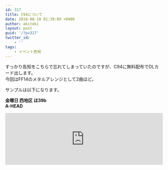 ```yaml
---
id: 317
title: C94について
date: 2018-08-10 01:39:09 +0900
author: akitoki
layout: post
guid: '/?p=317'
twitter_id:
    - ''
tags:
    - イベント告知
---
```


すっかり告知をこちらで忘れてしまっていたのですが、C94に無料配布でDLカード出します。  
今回はFF14のメタルアレンジとして2曲ほど。  
<!--more-->
サンプルは以下になります。

**金曜日 西地区 ほ39b  
A-HEAD**

<iframe allow="autoplay" frameborder="no" height="166" loading="lazy" scrolling="no" src="https://w.soundcloud.com/player/?url=https%3A//api.soundcloud.com/tracks/482832150&color=%23ff5500&auto_play=false&hide_related=false&show_comments=true&show_user=true&show_reposts=false&show_teaser=true" width="100%"></iframe>
